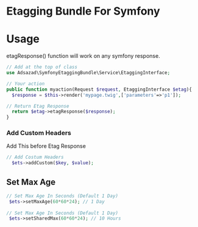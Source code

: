 # Etagging Bundle For Symfony

# Usage
etagResponse() function will work on any symfony response.

```php
// Add at the top of class
use Adsazad\SymfonyEtaggingBundle\Service\EtaggingInterface;
```
```php
// Your action
public function myaction(Request $request, EtaggingInterface $etag){
  $response = $this->render('mypage.twig',['parameters'=>'p1']);

// Return Etag Response
  return $etag->etagResponse($response);
}
```

### Add Custom Headers
Add This before Etag Response
```php
// Add Costum Headers
  $ets->addCustom($key, $value);
```

 ## Set Max Age
 ```php
 // Set Max Age In Seconds (Default 1 Day)
  $ets->setMaxAge(60*60*24); // 1 Day
    
// Set Max Age In Seconds (Default 1 Day)
  $ets->setSharedMax(60*60*24); // 10 Hours
```

